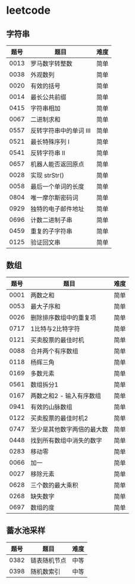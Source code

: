 # leetcode

## 字符串
|题号|题目|难度|
|----|----|----|
|0013|罗马数字转整数|简单|
|0038|外观数列|简单|
|0020|有效的括号|简单|
|0014|最长公共前缀|简单|
|0415|字符串相加|简单|
|0067|二进制求和|简单|
|0557|反转字符串中的单词 III|简单|
|0521|最长特殊序列 Ⅰ|简单|
|0541|反转字符串 II|简单|
|0657|机器人能否返回原点|简单|
|0028|实现 strStr()|简单|
|0058|最后一个单词的长度|简单|
|0804|唯一摩尔斯密码词|简单|
|0929|独特的电子邮件地址|简单|
|0696|计数二进制子串|简单|
|0459|重复的子字符串|简单|
|0125|验证回文串|简单|

## 数组
|题号|题目|难度|
|----|----|----|
|0001|两数之和|简单|
|0053|最大子序和|简单|
|0026|删除排序数组中的重复项|简单|
|0717|1比特与2比特字符|简单|
|0121|买卖股票的最佳时机|简单|
|0088|合并两个有序数组|简单|
|0118|杨辉三角|简单|
|0169|多数元素|简单|
|0561|数组拆分1|简单|
|0167|两数之和2 - 输入有序数组|简单|
|0941|有效的山脉数组|简单|
|0122|买卖股票的最佳时机2|简单|
|0747|至少是其他数字两倍的最大数|简单|
|0448|找到所有数组中消失的数字|简单|
|0283|移动零|简单|
|0066|加一|简单|
|0027|移除元素|简单|
|0628|三个数的最大乘积|简单|
|0268|缺失数字|简单|
|0697|数组的度|简单|

## 蓄水池采样
|题号|题目|难度|
|----|----|----|
|0382|链表随机节点|中等|
|0398|随机数索引|中等|